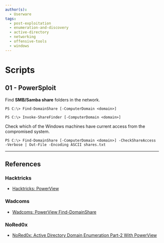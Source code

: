 ```yaml
---
author(s):
  - Userware
tags:
  - post-exploitation
  - enumeration-and-discovery
  - active-directory
  - networking
  - offensive-tools
  - windows
---
```

# Scripts

## 01 - PowerSploit

Find **SMB/Samba share** folders in the network.

```
PS C:\> Find-DomainShare [-ComputerDomain <domain>]

PS C:\> Invoke-ShareFinder [-ComputerDomain <domain>]
```

Check which of the Windows machines have current access from the compromised system.

```
PS C:\> Find-DomainShare [-ComputerDomain <domain>] -CheckShareAccess -Verbose | Out-File -Encoding ASCII shares.txt
```

---
## References

### Hacktricks

- [Hacktricks: PowerView](https://book.hacktricks.wiki/en/windows-hardening/basic-powershell-for-pentesters/powerview.html)

### Wadcoms

- [Wadcoms: PowerView Find-DomainShare](https://wadcoms.github.io/wadcoms/PowerView-Find-DomainShare/)

### NoRed0x

- [NoRed0x: Active Directory Domain Enumeration Part-2 With PowerView](https://nored0x.github.io/red-teaming/active-directory-domain-enumeration-part-2/)